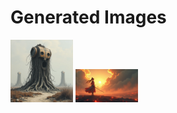 # Generated Images



<img src="2025_07_11_01.png" width="100"/> <img src="2025_07_11_02.png" width="100"/>
